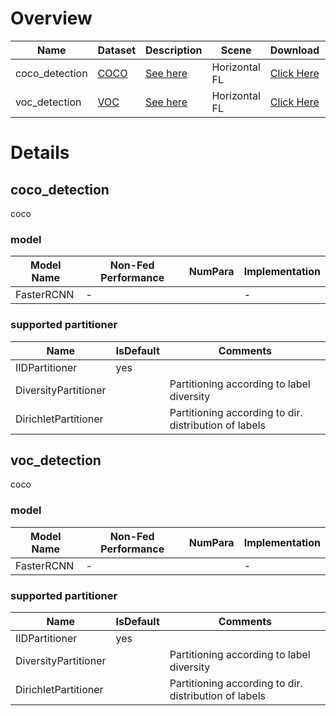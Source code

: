 # Overview
| **Name**                | **Dataset**                                                 | **Description**                      | **Scene**     | **Download**                                                                                          | **Remark**      |
|-------------------------|-------------------------------------------------------------|--------------------------------------|---------------|-------------------------------------------------------------------------------------------------------|-----------------|
| coco_detection          | [COCO](https://cocodataset.org/#detection-2016)                   | [See here](#coco_detection)     | Horizontal FL | [Click Here](https://github.com/WwZzz/easyFL/raw/FLGo/resources/benchmark/coco_detection.zip)         | (under testing) |
| voc_detection           | [VOC](http://host.robots.ox.ac.uk/pascal/VOC/)          | [See here](#voc_detection)      | Horizontal FL | [Click Here](https://github.com/WwZzz/easyFL/raw/FLGo/resources/benchmark/voc_detection.zip)  |                 |

# Details

## **coco_detection**
<div id="coco_detection"></div>
coco

### model
| **Model Name** | **Non-Fed Performance** | **NumPara** | **Implementation** |
|----------------|-------------------------|-------------|--------------------|
| FasterRCNN     | -                       |             | -                  |

### supported partitioner
| Name                 | IsDefault | Comments                                               |
|----------------------|-----------|--------------------------------------------------------|
| IIDPartitioner       | yes       |                                                        |
| DiversityPartitioner |           | Partitioning according to label diversity              |
| DirichletPartitioner |           | Partitioning according to dir. distribution of labels  |

## **voc_detection**
<div id="voc_detection"></div>
coco

### model
| **Model Name** | **Non-Fed Performance** | **NumPara** | **Implementation** |
|----------------|-------------------------|-------------|--------------------|
| FasterRCNN     | -                       |             | -                  |

### supported partitioner
| Name                 | IsDefault | Comments                                               |
|----------------------|-----------|--------------------------------------------------------|
| IIDPartitioner       | yes       |                                                        |
| DiversityPartitioner |           | Partitioning according to label diversity              |
| DirichletPartitioner |           | Partitioning according to dir. distribution of labels  |